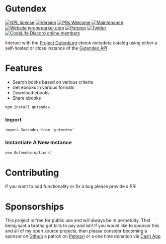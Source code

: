 # Gutendex
[![GPL license](https://img.shields.io/badge/License-GPL-blue.svg)](https://choosealicense.com/licenses/gpl-3.0/#)
[![Version](https://img.shields.io/npm/v/@mastashake08/gutendex)](https://www.npmjs.com/package/@mastashake08/speech-kit)
[![PRs Welcome](https://img.shields.io/badge/PRs-welcome-brightgreen.svg?style=flat-square)](http://makeapullrequest.com)
[![Maintenance](https://img.shields.io/badge/Maintained%3F-yes-green.svg)](https://github.com/mastashake08/gutendex/graphs/commit-activity)
[![Website jyroneparker.com](https://img.shields.io/website-up-down-green-red/http/shields.io.svg)](https://jyroneparker.com/)
[![Patreon](https://badgen.net/badge/icon/patreon?icon=patreon&label)](https://https://patron.com/mastashake08)
[![Twitter](https://badgen.net/badge/icon/twitter?icon=twitter&label)](https://twitter.com/jyroneparker)
[![CodeLife Discord online members](https://badgen.net/discord/online-members/j3ATUEW)](https://discord.gg/j3ATUEW)

Interact with the [Project Gutenburg](https://www.gutenberg.org/) ebook metadeta catalog using either a self-hosted or close instance of the [Gutendex API](https://gutendex.com/)

# Features
- Search books based on various criteria
- Get ebooks in various formats
- Download ebooks
- Share ebooks

```
npm install gutendex
```

### Import
```
import Gutendex from 'gutendex'
```

### Instantiate A New Instance
```
new Gutendex(options)
```
# Contributing
If you want to add functionality or fix a bug please provide a PR!

# Sponsorships
This project is free for public use and will always be in perpetuity. That being said a brotha got bills to pay and ish! If you would like to sponsor this and all of my open source projects, then please consider becoming a sponsor on [Github](https://github.com/sponsors/mastashake08) a patron on [Patreon](https://patreon.com/mastashake08) or a one time donation via [Cash App](https://cash.me/$mastashake08)
